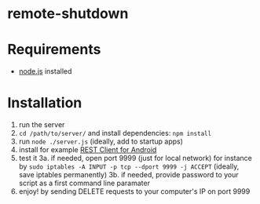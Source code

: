 # remote-shutdown

# Requirements
- [node.js](https://nodejs.org) installed

# Installation
1. run the server
  1. `cd /path/to/server/` and install dependencies: `npm install`
  2. run `node ./server.js` (ideally, add to startup apps)
2. install for example [REST Client for Android](https://play.google.com/store/apps/details?id=com.sourcestream.android.restclient)
3. test it
3a. if needed, open port 9999 (just for local network) for instance by `sudo iptables -A INPUT -p tcp --dport 9999 -j ACCEPT` (ideally, save iptables permanently)
3b. if needed, provide password to your script as a first command line paramater
4. enjoy! by sending DELETE requests to your computer's IP on port 9999